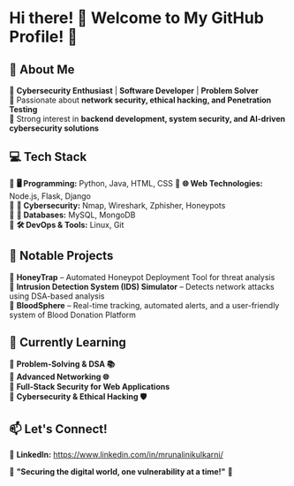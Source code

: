 # Hi there! 👋 Welcome to My GitHub Profile! 🚀

## 🚀 About Me  
🔹 **Cybersecurity Enthusiast** | **Software Developer** | **Problem Solver**  
🔹 Passionate about **network security, ethical hacking, and Penetration Testing**  
🔹 Strong interest in **backend development, system security, and AI-driven cybersecurity solutions**  

## 💻 Tech Stack  
🔹 **🖥️ Programming:** Python, Java, HTML, CSS 
🔹 **🌐 Web Technologies:** Node.js, Flask, Django  
🔹 **🔐 Cybersecurity:** Nmap, Wireshark, Zphisher, Honeypots  
🔹 **💾 Databases:** MySQL, MongoDB  
🔹 **🛠️ DevOps & Tools:** Linux, Git  

## 📌 Notable Projects  
🔹 **HoneyTrap** – Automated Honeypot Deployment Tool for threat analysis  
🔹 **Intrusion Detection System (IDS) Simulator** – Detects network attacks using DSA-based analysis  
🔹 **BloodSphere** – Real-time tracking, automated alerts, and a user-friendly system of Blood Donation Platform  

## 🌱 Currently Learning  
🔹 **Problem-Solving & DSA 📚**  
🔹 **Advanced Networking 🌐**  
🔹 **Full-Stack Security for Web Applications**  
🔹 **Cybersecurity & Ethical Hacking 🛡️**

## 📫 Let's Connect!  
🔹 **LinkedIn:** https://www.linkedin.com/in/mrunalinikulkarni/    

🔹 **"Securing the digital world, one vulnerability at a time!"** 🚀
